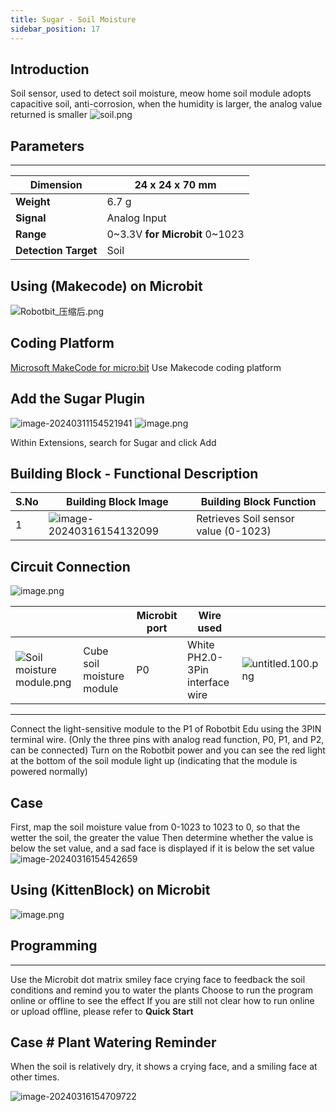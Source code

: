 ```yaml
---
title: Sugar - Soil Moisture
sidebar_position: 17
---
```

## Introduction

Soil sensor, used to detect soil moisture, meow home soil module adopts capacitive soil, anti-corrosion, when the humidity is larger, the analog value returned is smaller
![soil.png](https://learn.kittenbot.cn/2024md_pic/1636035841223-6879353d-8781-4191-afc2-9a801c3506a1.png)

## Parameters

---

| **Dimension**        | 24 x 24 x 70 mm                       |
| -------------------------- | ------------------------------------- |
| **Weight**           | 6.7 g                                 |
| **Signal**           | Analog Input                          |
| **Range**            | 0~3.3V **for Microbit** 0~1023 |
| **Detection Target** | Soil                                  |

## Using (Makecode) on Microbit

![Robotbit_压缩后.png](https://learn.kittenbot.cn/2024md_pic/1709112761000-c84282ba-fe71-45c1-8ad4-8e7f6fc4738f.png)

## Coding Platform

[Microsoft MakeCode for micro:bit](https://makecode.microbit.org/#editor) 
Use Makecode coding platform

## Add the Sugar Plugin

![image-20240311154521941](https://learn.kittenbot.cn/2024md_pic/image-20240311154521941.png)
![image.png](https://learn.kittenbot.cn/2024md_pic/1709111641678-73b61119-c29c-4b48-add7-375ce9a15935.png) 

Within Extensions, search for Sugar and click Add

## Building Block - Functional Description

| S.No | Building Block Image                                                                        | Building Block Function              |
| ---- | ------------------------------------------------------------------------------------------- | ------------------------------------ |
| 1    | ![image-20240316154132099](https://learn.kittenbot.cn/2024md_pic/image-20240316154132099.png) | Retrieves Soil sensor value (0-1023) |

## Circuit Connection

![image.png](https://learn.kittenbot.cn/2024md_pic/1709804960998-4d716b9e-6abb-43e4-9e24-e169b29bd6b7.png)

|                                                                                                                         |                           | Microbit port | Wire used                       |                                                                                                                 |
| ----------------------------------------------------------------------------------------------------------------------- | ------------------------- | ------------- | ------------------------------- | --------------------------------------------------------------------------------------------------------------- |
| ![Soil moisture module.png](https://learn.kittenbot.cn/2024md_pic/1709805000326-8e9a9552-4c68-4278-a5d6-d4e5399bec81.png) | Cube soil moisture module | P0            | White PH2.0-3Pin interface wire | ![untitled.100.png](https://learn.kittenbot.cn/2024md_pic/1694663456622-fdd52039-7a0c-451f-96a0-feabdc797516.png) |

---

Connect the light-sensitive module to the P1 of Robotbit Edu using the 3PIN terminal wire.
(Only the three pins with analog read function, P0, P1, and P2, can be connected)
Turn on the Robotbit power and you can see the red light at the bottom of the soil module light up (indicating that the module is powered normally)


## Case

First, map the soil moisture value from 0-1023 to 1023 to 0, so that the wetter the soil, the greater the value
Then determine whether the value is below the set value, and a sad face is displayed if it is below the set value
![image-20240316154542659](https://learn.kittenbot.cn/2024md_pic/image-20240316154542659.png)

## Using (KittenBlock) on Microbit

![image.png](https://learn.kittenbot.cn/2024md_pic/1634634849400-80cfdda4-b29b-483f-99b8-14ce5faf4b40.png)

## Programming

---

Use the Microbit dot matrix smiley face crying face to feedback the soil conditions and remind you to water the plants
Choose to run the program online or offline to see the effect
If you are still not clear how to run online or upload offline, please refer to **Quick Start**

## Case # Plant Watering Reminder

When the soil is relatively dry, it shows a crying face, and a smiling face at other times.

![image-20240316154709722](https://learn.kittenbot.cn/2024md_pic/image-20240316154709722.png)
